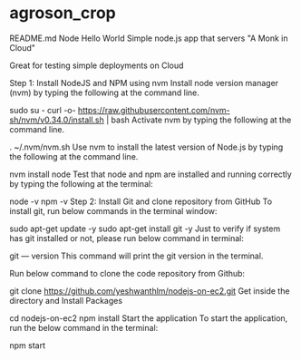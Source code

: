 # agroson_crop
README.md
Node Hello World
Simple node.js app that servers "A Monk in Cloud"

Great for testing simple deployments on Cloud

Step 1: Install NodeJS and NPM using nvm
Install node version manager (nvm) by typing the following at the command line.

sudo su -
curl -o- https://raw.githubusercontent.com/nvm-sh/nvm/v0.34.0/install.sh | bash
Activate nvm by typing the following at the command line.

. ~/.nvm/nvm.sh
Use nvm to install the latest version of Node.js by typing the following at the command line.

nvm install node
Test that node and npm are installed and running correctly by typing the following at the terminal:

node -v
npm -v
Step 2: Install Git and clone repository from GitHub
To install git, run below commands in the terminal window:

sudo apt-get update -y
sudo apt-get install git -y
Just to verify if system has git installed or not, please run below command in terminal:

git — version
This command will print the git version in the terminal.

Run below command to clone the code repository from Github:

git clone https://github.com/yeshwanthlm/nodejs-on-ec2.git
Get inside the directory and Install Packages

cd nodejs-on-ec2
npm install
Start the application To start the application, run the below command in the terminal:

npm start
